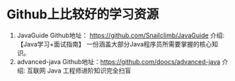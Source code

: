 # Github上比较好的学习资源
1. JavaGuide
Github地址： https://github.com/Snailclimb/JavaGuide
介绍: 【Java学习+面试指南】 一份涵盖大部分Java程序员所需要掌握的核心知识。
2. advanced-java
Github地址：https://github.com/doocs/advanced-java
介绍: 互联网 Java 工程师进阶知识完全扫盲